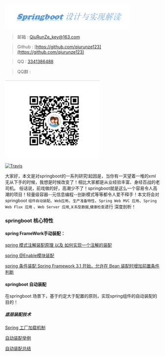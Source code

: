 ![springboot设计与实现解决](https://raw.githubusercontent.com/qiurunze123/imageall/master/springboot.png)

> 邮箱 : [QiuRunZe_key@163.com](QiuRunZe_key@163.com)

> Github : [https://github.com/qiurunze123](https://github.com/qiurunze123)

> QQ : [3341386488](3341386488)

> QQ群 :

![整体流程](https://raw.githubusercontent.com/qiurunze123/imageall/master/qq.png)

[![Travis](https://img.shields.io/badge/language-Java-yellow.svg)](https://github.com/qiurunze123)

大家好，本文是对springboot的一系列研究!起因是，当你有一天望着一堆的xml无从下手的时候，我想是时候改变了！相比大家都是从业经验丰富、身经百战的老司机。
俗话说，前戏做的好，高潮少不了！springboot就是这么一个容易令人高潮的项目！轻量级容器--元信息编程--创新模式等等都令人爱不释手！本文将会对springboot
`组件自动装配`、`Web应用`、`生产准备特性`、`Spring Web MVC 应用`、`Spring Web Flux 应用` 、`Web Server 应用`,`关系型数据`,`健康检查`进行
深度剖析！


### springboot 核心特性

#### spring FrameWork手动装配：
[spring 模式注解装配原理 以及 如何实现一个注解的装配 ](/docs/@springannotations.md)

[spring @Enable模块装配 ](/docs/@Enable.md)

[spring 条件装配 Spring Framework 3.1 开始，允许在 Bean 装配时增加前置条件判断 ](/docs/@Bean.md)

#### springboot 自动装配
在springboot 场景下，基于约定大于配置的原则，实现spring组件的自动装配的目的！

##### 底层装配技术

[Spring 工厂加载机制](/docs/@springboot.md)

[自动装配举例](/docs/@springboot.md)

[自动装配总结](/docs/@springbootAll.md)